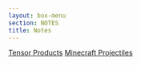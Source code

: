 ```yaml
---
layout: box-menu
section: NOTES
title: Notes
---
```


[Tensor Products](/notes/tensors.md)
[Minecraft Projectiles](/notes/minecraft-projectiles.md)

<!-- [Calculus](/notes/calculus)
[Complex Analysis](/notes/complex-analysis)
[Differential Equations](/notes/diff-eqns)
[Field Theory](/notes/field-theory)
[Functional Analysis](/notes/functional-analysis)
[Galois Theory](/notes/galois-theory)
[Group Theory](/notes/group-theory)
[Inequalities](/notes/inequalities)
[Linear Algebra](/notes/linear-algebra)
[Differential Geometry](/notes/diff-geom)
[Measure Theory](/notes/measure-theory)
[Metric Spaces](/notes/metric-spaces)
[Module Theory](/notes/module-theory)
[Ring Theory](/notes/ring-theory)
[Topology](/notes/topology) -->